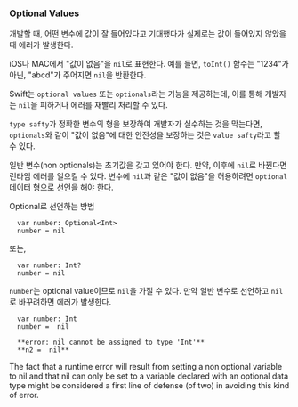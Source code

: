 ### Optional Values

개발할 때, 어떤 변수에 값이 잘 들어있다고 기대했다가 실제로는 값이 들어있지 않았을 때 에러가 발생한다.

iOS나 MAC에서 "값이 없음"을 ```nil```로 표현한다. 예를 들면, ```toInt()``` 함수는 "1234"가 아닌, "abcd"가 주어지면 ```nil```을 반환한다.

Swift는 ```optional values``` 또는 ```optionals```라는 기능을 제공하는데, 이를 통해 개발자는 ```nil```을 피하거나 에러를 재빨리 처리할 수 있다.


```type safty```가 정확한 변수의 형을 보장하여 개발자가 실수하는 것을 막는다면, ```optionals```와 같이 "값이 없음"에 대한 안전성을 보장하는 것은 ```value safty```라고 할 수 있다.

일반 변수(non optionals)는 초기값을 갖고 있어야 한다. 만약, 이후에 ```nil```로 바뀐다면 런타임 에러를 일으킬 수 있다. 변수에 ```nil```과 같은 "값이 없음"을 허용하려면 ```optional``` 데이터 형으로 선언을 해야 한다.

Optional로 선언하는 방법

```
  var number: Optional<Int>  
  number = nil

```

또는,

```
  var number: Int?
  number = nil
```

```number```는 optional value이므로 ```nil```을 가질 수 있다. 만약 일반 변수로 선언하고 ```nil```로 바꾸려하면 에러가 발생한다.

```
  var number: Int
  number =  nil 
  
  **error: nil cannot be assigned to type 'Int'**
  **n2 =  nil**

```



 
The fact that a runtime error will result from setting a non optional variable to nil and that nil can only be set to a variable declared with an optional data type might be considered a first line of defense (of two) in avoiding this kind of error.